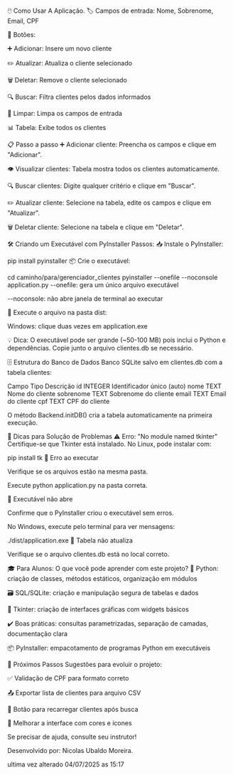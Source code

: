 🖱️ Como Usar A Aplicação.
🏷️ Campos de entrada: Nome, Sobrenome, Email, CPF

🔘 Botões:

➕ Adicionar: Insere um novo cliente

✏️ Atualizar: Atualiza o cliente selecionado

🗑️ Deletar: Remove o cliente selecionado

🔍 Buscar: Filtra clientes pelos dados informados

🧹 Limpar: Limpa os campos de entrada

📊 Tabela: Exibe todos os clientes

📋 Passo a passo
➕ Adicionar cliente: Preencha os campos e clique em "Adicionar".

👁️ Visualizar clientes: Tabela mostra todos os clientes automaticamente.

🔍 Buscar clientes: Digite qualquer critério e clique em "Buscar".

✏️ Atualizar cliente: Selecione na tabela, edite os campos e clique em "Atualizar".

🗑️ Deletar cliente: Selecione na tabela e clique em "Deletar".

🛠️ Criando um Executável com PyInstaller
Passos:
📥 Instale o PyInstaller:

pip install pyinstaller
📦 Crie o executável:

cd caminho/para/gerenciador_clientes
pyinstaller --onefile --noconsole application.py
--onefile: gera um único arquivo executável

--noconsole: não abre janela de terminal ao executar

🏃 Execute o arquivo na pasta dist:

Windows: clique duas vezes em application.exe

💡 Dica: O executável pode ser grande (~50-100 MB) pois inclui o Python e dependências. Copie junto o arquivo clientes.db se necessário.

🗄️ Estrutura do Banco de Dados
Banco SQLite salvo em clientes.db com a tabela clientes:

Campo	Tipo	Descrição
id	INTEGER	Identificador único (auto)
nome	TEXT	Nome do cliente
sobrenome	TEXT	Sobrenome do cliente
email	TEXT	Email do cliente
cpf	TEXT	CPF do cliente

O método Backend.initDB() cria a tabela automaticamente na primeira execução.

🛑 Dicas para Solução de Problemas
⚠️ Erro: "No module named tkinter"
Certifique-se que Tkinter está instalado. No Linux, pode instalar com:

pip install tk
🐞 Erro ao executar

Verifique se os arquivos estão na mesma pasta.

Execute python application.py na pasta correta.

🚫 Executável não abre

Confirme que o PyInstaller criou o executável sem erros.

No Windows, execute pelo terminal para ver mensagens:

./dist/application.exe
🔄 Tabela não atualiza

Verifique se o arquivo clientes.db está no local correto.

🎓 Para Alunos: O que você pode aprender com este projeto?
🐍 Python: criação de classes, métodos estáticos, organização em módulos

🗃️ SQL/SQLite: criação e manipulação segura de tabelas e dados

🎨 Tkinter: criação de interfaces gráficas com widgets básicos

✔️ Boas práticas: consultas parametrizadas, separação de camadas, documentação clara

📦 PyInstaller: empacotamento de programas Python em executáveis

🌟 Próximos Passos
Sugestões para evoluir o projeto:

✅ Validação de CPF para formato correto

📤 Exportar lista de clientes para arquivo CSV

🔄 Botão para recarregar clientes após busca

🎨 Melhorar a interface com cores e ícones

Se precisar de ajuda, consulte seu instrutor!

Desenvolvido por: Nicolas Ubaldo Moreira.

ultima vez alterado 04/07/2025 as 15:17






